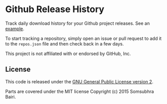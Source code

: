 # Github Release History
Track daily download history for your Github project releases. See an [example](https://dail8859.github.io/github-release-history/?username=dail8859&repository=DoxyIt).

To start tracking a repository, simply open an issue or pull request to add it to the `repos.json` file and then check back in a few days.

This project is not affiliated with or endorsed by GitHub, Inc.

## License
This code is released under the [GNU General Public License version 2](http://www.gnu.org/licenses/gpl-2.0.txt).

Parts are covered under the MIT license Copyright (c) 2015 Somsubhra Bairi.
